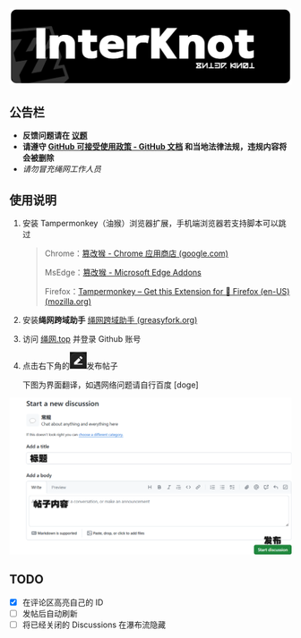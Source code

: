 ![Banner](./readme-assets/banner.svg)

## 公告栏

- **反馈问题请在 [议题](https://github.com/share121/inter-knot/issues)**
- **请遵守 [GitHub 可接受使用政策 - GitHub 文档](https://docs.github.com/zh/site-policy/acceptable-use-policies/github-acceptable-use-policies) 和当地法律法规，违规内容将会被删除**
- _请勿冒充绳网工作人员_

## 使用说明

1. 安装 Tampermonkey（油猴）浏览器扩展，手机端浏览器若支持脚本可以跳过

   > Chrome：[篡改猴 - Chrome 应用商店 (google.com)](https://chromewebstore.google.com/detail/篡改猴/dhdgffkkebhmkfjojejmpbldmpobfkfo)
   >
   > MsEdge：[篡改猴 - Microsoft Edge Addons](https://microsoftedge.microsoft.com/addons/detail/篡改猴/iikmkjmpaadaobahmlepeloendndfphd)
   >
   > Firefox：[Tampermonkey – Get this Extension for 🦊 Firefox (en-US) (mozilla.org)](https://addons.mozilla.org/en-US/firefox/addon/tampermonkey/)

2. 安装**绳网跨域助手** [绳网跨域助手 (greasyfork.org)](https://greasyfork.org/zh-CN/scripts/502874-绳网跨域助手)

3. 访问 [绳网.top](https://绳网.top) 并登录 Github 账号

4. 点击右下角的<img src="./readme-assets/br-icon.png" style="zoom:50%;" />发布帖子

   下图为界面翻译，如遇网络问题请自行百度 [doge]

![](./readme-assets/edit.png)

## TODO

- [x] 在评论区高亮自己的 ID
- [ ] 发帖后自动刷新
- [ ] 将已经关闭的 Discussions 在瀑布流隐藏
